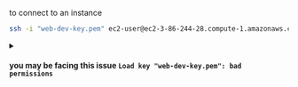 to connect to an instance

```bash
ssh -i "web-dev-key.pem" ec2-user@ec2-3-86-244-28.compute-1.amazonaws.com
```

<details>

   <summary><h4> you may be facing this issue <code>Load key "web-dev-key.pem": bad permissions</code> </h4></summary>

   
```bash
@@@@@@@@@@@@@@@@@@@@@@@@@@@@@@@@@@@@@@@@@@@@@@@@@@@@@@@@@@@
@         WARNING: UNPROTECTED PRIVATE KEY FILE!          @
@@@@@@@@@@@@@@@@@@@@@@@@@@@@@@@@@@@@@@@@@@@@@@@@@@@@@@@@@@@
Permissions 0644 for 'web-dev-key.pem' are too open.
It is required that your private key files are NOT accessible by others.
This private key will be ignored.
Load key "web-dev-key.pem": bad permissions
ec2-user@ec2-3-86-244-28.compute-1.amazonaws.com: Permission denied (publickey,gssapi-keyex,gssapi-with-mic).
```
    
to resolve it
    
```bash
chmod 400 web-dev-key.pem
```

</details>
